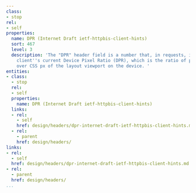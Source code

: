 ```yaml
---
class:
- stop
rel:
- self
properties:
  name: DPR (Internet Draft ietf-httpbis-client-hints)
  sort: 467
  level: 3
  description: 'The "DPR" header field is a number that, in requests, indicates the
    client''s current Device Pixel Ratio (DPR), which is the ratio of physical pixels
    over CSS px of the layout viewport on the device. '
entities:
- class:
  - stop
  rel:
  - self
  properties:
    name: DPR (Internet Draft ietf-httpbis-client-hints)
  links:
  - rel:
    - self
    href: design/headers/dpr-internet-draft-ietf-httpbis-client-hints.md
  - rel:
    - parent
    href: design/headers/
links:
- rel:
  - self
  href: design/headers/dpr-internet-draft-ietf-httpbis-client-hints.md
- rel:
  - parent
  href: design/headers/
...
```

